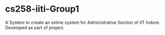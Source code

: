 cs258-iiti-Group1
=================

A System to create an online system for Administrative Section of IIT Indore. Developed as part of project.
